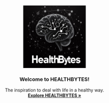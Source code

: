 <p align="center">
  <a href="https://healthbytes.github.io/">
    <img src="assets/images/IMG_2012.jpeg" alt="JuMiverse logo" width="200" height="200">
  </a>
</p>

<h3 align="center">Welcome to HEALTHBYTES!</h3>

<p align="center">
  The inspiration to deal with life in a healthy way.
  <br>
  <a href="https://healthbytes.github.io/"><strong>Explore HEALTHBYTES »</strong></a>
  <br>
</p>
